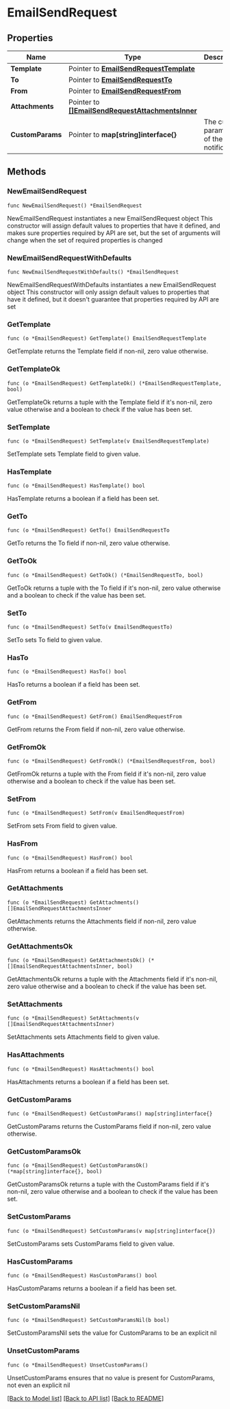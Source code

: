 # EmailSendRequest

## Properties

Name | Type | Description | Notes
------------ | ------------- | ------------- | -------------
**Template** | Pointer to [**EmailSendRequestTemplate**](EmailSendRequestTemplate.md) |  | [optional] 
**To** | Pointer to [**EmailSendRequestTo**](EmailSendRequestTo.md) |  | [optional] 
**From** | Pointer to [**EmailSendRequestFrom**](EmailSendRequestFrom.md) |  | [optional] 
**Attachments** | Pointer to [**[]EmailSendRequestAttachmentsInner**](EmailSendRequestAttachmentsInner.md) |  | [optional] 
**CustomParams** | Pointer to **map[string]interface{}** | The custom parameters of the notification. | [optional] 

## Methods

### NewEmailSendRequest

`func NewEmailSendRequest() *EmailSendRequest`

NewEmailSendRequest instantiates a new EmailSendRequest object
This constructor will assign default values to properties that have it defined,
and makes sure properties required by API are set, but the set of arguments
will change when the set of required properties is changed

### NewEmailSendRequestWithDefaults

`func NewEmailSendRequestWithDefaults() *EmailSendRequest`

NewEmailSendRequestWithDefaults instantiates a new EmailSendRequest object
This constructor will only assign default values to properties that have it defined,
but it doesn't guarantee that properties required by API are set

### GetTemplate

`func (o *EmailSendRequest) GetTemplate() EmailSendRequestTemplate`

GetTemplate returns the Template field if non-nil, zero value otherwise.

### GetTemplateOk

`func (o *EmailSendRequest) GetTemplateOk() (*EmailSendRequestTemplate, bool)`

GetTemplateOk returns a tuple with the Template field if it's non-nil, zero value otherwise
and a boolean to check if the value has been set.

### SetTemplate

`func (o *EmailSendRequest) SetTemplate(v EmailSendRequestTemplate)`

SetTemplate sets Template field to given value.

### HasTemplate

`func (o *EmailSendRequest) HasTemplate() bool`

HasTemplate returns a boolean if a field has been set.

### GetTo

`func (o *EmailSendRequest) GetTo() EmailSendRequestTo`

GetTo returns the To field if non-nil, zero value otherwise.

### GetToOk

`func (o *EmailSendRequest) GetToOk() (*EmailSendRequestTo, bool)`

GetToOk returns a tuple with the To field if it's non-nil, zero value otherwise
and a boolean to check if the value has been set.

### SetTo

`func (o *EmailSendRequest) SetTo(v EmailSendRequestTo)`

SetTo sets To field to given value.

### HasTo

`func (o *EmailSendRequest) HasTo() bool`

HasTo returns a boolean if a field has been set.

### GetFrom

`func (o *EmailSendRequest) GetFrom() EmailSendRequestFrom`

GetFrom returns the From field if non-nil, zero value otherwise.

### GetFromOk

`func (o *EmailSendRequest) GetFromOk() (*EmailSendRequestFrom, bool)`

GetFromOk returns a tuple with the From field if it's non-nil, zero value otherwise
and a boolean to check if the value has been set.

### SetFrom

`func (o *EmailSendRequest) SetFrom(v EmailSendRequestFrom)`

SetFrom sets From field to given value.

### HasFrom

`func (o *EmailSendRequest) HasFrom() bool`

HasFrom returns a boolean if a field has been set.

### GetAttachments

`func (o *EmailSendRequest) GetAttachments() []EmailSendRequestAttachmentsInner`

GetAttachments returns the Attachments field if non-nil, zero value otherwise.

### GetAttachmentsOk

`func (o *EmailSendRequest) GetAttachmentsOk() (*[]EmailSendRequestAttachmentsInner, bool)`

GetAttachmentsOk returns a tuple with the Attachments field if it's non-nil, zero value otherwise
and a boolean to check if the value has been set.

### SetAttachments

`func (o *EmailSendRequest) SetAttachments(v []EmailSendRequestAttachmentsInner)`

SetAttachments sets Attachments field to given value.

### HasAttachments

`func (o *EmailSendRequest) HasAttachments() bool`

HasAttachments returns a boolean if a field has been set.

### GetCustomParams

`func (o *EmailSendRequest) GetCustomParams() map[string]interface{}`

GetCustomParams returns the CustomParams field if non-nil, zero value otherwise.

### GetCustomParamsOk

`func (o *EmailSendRequest) GetCustomParamsOk() (*map[string]interface{}, bool)`

GetCustomParamsOk returns a tuple with the CustomParams field if it's non-nil, zero value otherwise
and a boolean to check if the value has been set.

### SetCustomParams

`func (o *EmailSendRequest) SetCustomParams(v map[string]interface{})`

SetCustomParams sets CustomParams field to given value.

### HasCustomParams

`func (o *EmailSendRequest) HasCustomParams() bool`

HasCustomParams returns a boolean if a field has been set.

### SetCustomParamsNil

`func (o *EmailSendRequest) SetCustomParamsNil(b bool)`

 SetCustomParamsNil sets the value for CustomParams to be an explicit nil

### UnsetCustomParams
`func (o *EmailSendRequest) UnsetCustomParams()`

UnsetCustomParams ensures that no value is present for CustomParams, not even an explicit nil

[[Back to Model list]](../README.md#documentation-for-models) [[Back to API list]](../README.md#documentation-for-api-endpoints) [[Back to README]](../README.md)



